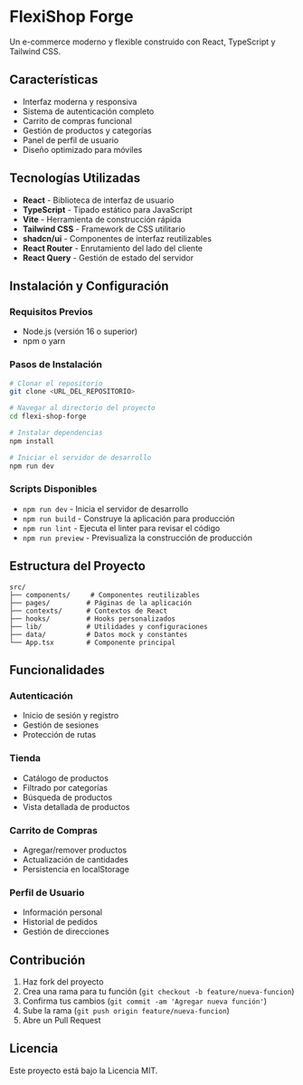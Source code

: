 # FlexiShop Forge

Un e-commerce moderno y flexible construido con React, TypeScript y Tailwind CSS.

## Características

- Interfaz moderna y responsiva
- Sistema de autenticación completo
- Carrito de compras funcional
- Gestión de productos y categorías
- Panel de perfil de usuario
- Diseño optimizado para móviles

## Tecnologías Utilizadas

- **React** - Biblioteca de interfaz de usuario
- **TypeScript** - Tipado estático para JavaScript
- **Vite** - Herramienta de construcción rápida
- **Tailwind CSS** - Framework de CSS utilitario
- **shadcn/ui** - Componentes de interfaz reutilizables
- **React Router** - Enrutamiento del lado del cliente
- **React Query** - Gestión de estado del servidor

## Instalación y Configuración

### Requisitos Previos

- Node.js (versión 16 o superior)
- npm o yarn

### Pasos de Instalación

```bash
# Clonar el repositorio
git clone <URL_DEL_REPOSITORIO>

# Navegar al directorio del proyecto
cd flexi-shop-forge

# Instalar dependencias
npm install

# Iniciar el servidor de desarrollo
npm run dev
```

### Scripts Disponibles

- `npm run dev` - Inicia el servidor de desarrollo
- `npm run build` - Construye la aplicación para producción
- `npm run lint` - Ejecuta el linter para revisar el código
- `npm run preview` - Previsualiza la construcción de producción

## Estructura del Proyecto

```
src/
├── components/     # Componentes reutilizables
├── pages/         # Páginas de la aplicación
├── contexts/      # Contextos de React
├── hooks/         # Hooks personalizados
├── lib/           # Utilidades y configuraciones
├── data/          # Datos mock y constantes
└── App.tsx        # Componente principal
```

## Funcionalidades

### Autenticación

- Inicio de sesión y registro
- Gestión de sesiones
- Protección de rutas

### Tienda

- Catálogo de productos
- Filtrado por categorías
- Búsqueda de productos
- Vista detallada de productos

### Carrito de Compras

- Agregar/remover productos
- Actualización de cantidades
- Persistencia en localStorage

### Perfil de Usuario

- Información personal
- Historial de pedidos
- Gestión de direcciones

## Contribución

1. Haz fork del proyecto
2. Crea una rama para tu función (`git checkout -b feature/nueva-funcion`)
3. Confirma tus cambios (`git commit -am 'Agregar nueva función'`)
4. Sube la rama (`git push origin feature/nueva-funcion`)
5. Abre un Pull Request

## Licencia

Este proyecto está bajo la Licencia MIT.
